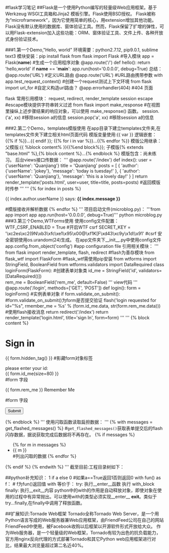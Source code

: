 #flask学习笔记
##Flask是一个使用Python编写的轻量级Web应用框架。基于Werkzeug WSGI工具箱和Jinja2 模板引擎。Flask使用BSD授权。
Flask被称为“microframework”，因为它使用简单的核心，用extension增加其他功能。Flask没有默认使用的数据库、窗体验证工具。然而，Flask保留了扩增的弹性，可以用Flask-extension加入这些功能：ORM、窗体验证工具、文件上传、各种开放式身份验证技术。

###1.第一个Demo,"Hello, world"
环境需要：python2.7.12, pip9.0.1, sublime text3 
模块安装：pip install flask 
from flask import Flask  #导入模块 
app = Flask(__name__)  #生成一个应用程序对象
@app.route('/')
def hello():
	return 'hello,world'
if __name__ == '__main__':
	app.run(host='0.0.0.0', debug=True)
总结：
@app.route('URL') #定义URL路由
@app.route('URL<args>') #URL路由携带参数
with app.test_request_context() #创建一个request测试上下文环境
from flask import url_for #自定义构造url路由？
@app.errorhandler(404) #404 页面

flask 常用引用模块：
request, redirect, render_template
session escape  #escape模块提供字符串转义过滤
from flask import make_response #在视图里操纵上述步骤结果的响应对象，可以使用 make_response() 函数。
session.('a', xx)  #移除session a的信息
session.pop('a', xx)  #移除session a的信息
 

###2.第二个Demo，templates模版使用
在app目录下建立templates文件夹,在templates文件夹下建立相关html页面代码
模版变量使用:{{  var }}
逻辑嵌套：{{% if  %}}...{{ endif }}; {{% for i in var %}}...{{% endfor %}}
模版公用继承：父模版:{{ %block content% }}{{%end block%}}; 子模版{% extends "base.html" %},{% block content %}...{% endblock %}
模版包含：尚未练习。
后台views接口传数据：
'''
@app.route('/index')
def index():
    user = {'userName': 'Quanjiang'}
    title = 'Quanjiang'
    posts = [
    {
        'author': {'userName': 'jokey'},
        'message': 'today is tuesday!'
    },
    {
        'author': {'userName': 'Quanjiang'},
        'message': 'this is a lovely day!'
    }
    ]
    return render_template('posts.html', user=user, title=title, posts=posts)  #返回模版时传参
'''
'''
    {% for index in posts %}
    <div><p>{{ index.author.userName }} says: <strong>{{ index.message }}</strong></p></div> #模版接收并解析数据
    {% endfor %}
'''
项目启动文件(microblog.py)：
'''from app import app
app.run(host='0.0.0.0', debug=True)'''
python microblog.py
###3.第三个Demo,WTForms使用
使用config文件配置：
WTF_CSRF_ENABLED = True  #开启WTF csrf
SECRET_KEY = '\xc2es\xc2(9N\xb3\xfc\xe1\x95\x00@\xf1K[F\xd43\xc9y\x1d\\\x91' #csrf 安全密钥使用os.urandom(24)生成。
在app文件夹下__init__.py中使用config文件
app.config.from_object('config') #app configuration file
引用相关模块：
'''
from flask import render_template, flash, redirect #flash为善存模块
from flask_wtf import FlaskForm #flask_wtf需使用pip安装
from wtforms import StringField, BooleanField
from wtforms.validators import DataRequired
class loginForm(FlaskForm):  #创建表单对象类
	id_me = StringField('id', validators=[DataRequired()])  
	rem_me = BooleanField('rem_me', default=False)
'''
view代码
'''
@app.route('/login', methods=['GET', 'POST'])
def login():
	form = loginForm()  #实例表单对象
	if form.validate_on_submit():   #form.validate_on_submit()为form是否提交验证
		flash('login requested for id="%s", rmember_me = %s' % (form.id_me.data, str(form.rem_me.data))) #使用flash接收消息
		return redirect('/index')
	return render_template('login.html', title='sign In', form=form)
'''
'''
{% block content %}
	<script type="text/javascript">
	</script>
	<h1>Sign in</h1>
	<form action="" method="post" name="login">
	{{ form.hidden_tag() }} #影藏form对象标签
	<p>
		please enter your id:<br>
		{{ form.id_me(size=80) }}<br> #form 字段
	</p>
	<p>{{ form.rem_me }} Remember Me</p> #form 字段
	<p><input type="submit" name="Sign in"></p>
	</form>
{% endblock %}
'''
使用闪取函数读取扁担数据：
'''
    	{% with messages = get_flashed_messages() %} #`get_flashed_messages()`获取表单提交后的flash闪存数据，据说获取完成后数据将不再存在。
    	{% if messages %}
    	<ul>
    		{% for m in messages %}
    			<li>{{ m }}</li> #列出闪取的数据
    		{% endfor %}
    	</ul>
    	{% endif %}
    	{% endwith %}
'''
截至目前:工程目录树如下：


##python补充知识：
1 if a else 0 #如果a==True返回1否则返回0
with fun() as f： # f为fun()返回值
with 等价于：
try:
    执行__enter__函数
    执行 with_block
finally:
    执行__exit__内容
python中的with的作用是自动释放对象，即使对象在使用的过程中有异常抛出。可以使用with的类型必须实现__enter__ __exit__。类似于try...finally,在finally中调用了释放函数。

##扩展知识:Tornade Web框架
Tornado全称Tornado Web Server，是一个用Python语言写成的Web服务器兼Web应用框架，由FriendFeed公司在自己的网站FriendFeed中使用，被Facebook收购以后框架以开源软件形式开放给大众。
作为Web服务器，是一个轻量级的Web框架，Tornado有较为出色的抗负载能力，官方用nginx反向代理的方式部署Tornado和其它Python web应用框架进行对比，结果最大浏览量超过第二名近40%。

